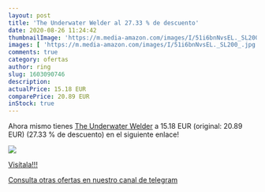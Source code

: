 ```yaml
---
layout: post
title: 'The Underwater Welder al 27.33 % de descuento'
date: 2020-08-26 11:24:42
thumbnailImage: 'https://m.media-amazon.com/images/I/51i6bnNvsEL._SL200_.jpg'
images: [ 'https://m.media-amazon.com/images/I/51i6bnNvsEL._SL200_.jpg' ]
comments: true
category: ofertas
author: ring
slug: 1603090746
description:
actualPrice: 15.18 EUR
comparePrice: 20.89 EUR
inStock: true
---
```


Ahora mismo tienes [The Underwater Welder](https://www.amazon.com/dp/1603090746/?tag=redken08-20) a 15.18 EUR (original: 20.89 EUR) (27.33 %  de descuento) en el siguiente enlace!

[![](https://m.media-amazon.com/images/I/51i6bnNvsEL._SL200_.jpg)](https://www.amazon.com/dp/1603090746/?tag=redken08-20)

[Visítala!!!](https://www.amazon.com/dp/1603090746/?tag=redken08-20)

[Consulta otras ofertas en nuestro canal de telegram](https://t.me/s/ofertas25)
